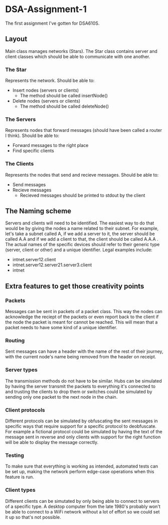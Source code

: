 # DSA-Assignment-1
The first assignment I've gotten for DSA610S.

## Layout
Main class manages networks (Stars). The Star class contains server and client classes which should be able to communicate with one another.

### The Star
Represents the network. Should be able to:
*  Insert nodes (servers or clients)
      * The method should be called insertNode()
*  Delete nodes (servers or clients)
      * The method should be called deleteNode()

### The Servers
Represents nodes that forward messages (should have been called a router I think). Should be able to:
*  Forward messages to the right place
*  Find specific clients

### The Clients
Represents the nodes that send and recieve messages. Should be able to:
*  Send messages
*  Recieve messages
   *  Recieved messages should be printed to stdout by the client

## The Naming scheme
Servers and clients will need to be identified. The easiest way to do that would be by giving the nodes a name related to their subnet. For example, let's take a subnet called A, if we add a server to it, the server should be called A.A and if we add a client to that, the client should be called A.A.A . The actual names of the specific devices should refer to their generic type (server, client or other) and a unique identifier. 
Legal examples include:

*  intnet.server12.client
*  intnet.server12.server21.server3.client
*  intnet


## Extra features to get those creativity points

### Packets
Messages can be sent in packets of a packet class. This way the nodes can acknowledge the reciept of the packets or even report back to the client if the node the packet is meant for cannot be reached. This will mean that a packet needs to have some kind of a unique identifier.

### Routing
Sent messages can have a header with the name of the rest of their journey, with the current node's name being removed from the header on receipt.

### Server types
The transmission methods do not have to be similar. Hubs can be simulated by having the server transmit the packets to everything it's connected to and trusting the clients to drop them or switches could be simulated by sending only one packet to the next node in the chain.

### Client protocols
Different protocols can be simulated by obfuscating the sent messages in specific ways that require support for a specific protocol to deobfuscate. For example a fictional protocol could be simulated by having the text of the message sent in reverse and only clients with support for the right function will be able to display the message correctly.

### Testing
To make sure that everything is working as intended, automated tests can be set up, making the network perform edge-case operations when this feature is run.

### Client types
Different clients can be simutated by only being able to connect to servers of a specific type. A desktop computer from the late 1980's probably won't be able to connect to a WiFi network without a lot of effort so we could set it up so that's not possible.
